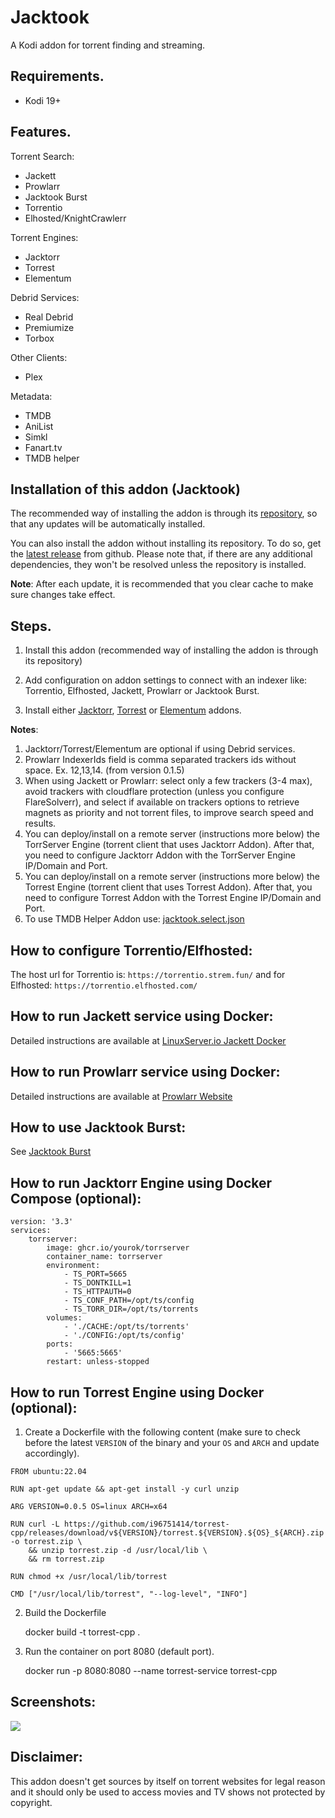 
# Jacktook

A Kodi addon for torrent finding and streaming. 

## Requirements.

- Kodi 19+

## Features.

Torrent Search:
- Jackett 
- Prowlarr 
- Jacktook Burst
- Torrentio 
- Elhosted/KnightCrawlerr 

Torrent Engines:
- Jacktorr
- Torrest
- Elementum

Debrid Services:
- Real Debrid 
- Premiumize 
- Torbox

Other Clients:
- Plex

Metadata:
- TMDB  
- AniList 
- Simkl
- Fanart.tv
- TMDB helper


## Installation of this addon (Jacktook)

The recommended way of installing the addon is through its [repository](https://github.com/Sam-Max/repository.jacktook), so that any updates will be automatically installed.

You can also install the addon without installing its repository. To do so, get the [latest release](https://github.com/Sam-Max/plugin.video.jacktook/releases/download/v0.1.4/plugin.video.jacktook-0.2.8.zip) from github. Please note that, if there are any additional dependencies, they won't be resolved unless the repository is installed.

**Note**: After each update, it is recommended that you clear cache to make sure changes take effect.

## Steps.

1. Install this addon (recommended way of installing the addon is through its repository)

2. Add configuration on addon settings to connect with an indexer like: Torrentio, Elfhosted, Jackett, Prowlarr or Jacktook Burst.

3. Install either [Jacktorr](https://github.com/Sam-Max/plugin.video.jacktorr), [Torrest](https://github.com/i96751414/plugin.video.torrest) or [Elementum](https://elementumorg.github.io/) addons.


**Notes**:
1. Jacktorr/Torrest/Elementum are optional if using Debrid services.
2. Prowlarr IndexerIds field is comma separated trackers ids without space. Ex. 12,13,14. (from version 0.1.5)
3. When using Jackett or Prowlarr: select only a few trackers (3-4 max), avoid trackers with cloudflare protection (unless you configure FlareSolverr), and select if available on trackers options to retrieve magnets as priority and not torrent files, to improve search speed and results.
4. You can deploy/install on a remote server (instructions more below) the TorrServer Engine (torrent client that uses Jacktorr Addon). After that, you need to configure Jacktorr Addon with the TorrServer Engine IP/Domain and Port.
5. You can deploy/install on a remote server (instructions more below) the Torrest Engine (torrent client that uses Torrest Addon). After that, you need to configure Torrest Addon with the Torrest Engine IP/Domain and Port.
5. To use TMDB Helper Addon use: [jacktook.select.json](https://raw.githubusercontent.com/Sam-Max/plugin.video.jacktook/master/jacktook.select.json)


## How to configure Torrentio/Elfhosted:
The host url for Torrentio is: `https://torrentio.strem.fun/` and for Elfhosted: `https://torrentio.elfhosted.com/`

## How to run Jackett service using Docker:

Detailed instructions are available at [LinuxServer.io Jackett Docker](https://hub.docker.com/r/linuxserver/jackett/) 

## How to run Prowlarr service using Docker:

Detailed instructions are available at [Prowlarr Website](https://prowlarr.com/#downloads-v3-docker) 

## How to use Jacktook Burst:

See [Jacktook Burst](https://github.com/Sam-Max/script.jacktook.burst) 


## How to run Jacktorr Engine using Docker Compose (optional):

```
version: '3.3'
services:
    torrserver:
        image: ghcr.io/yourok/torrserver
        container_name: torrserver
        environment:
            - TS_PORT=5665
            - TS_DONTKILL=1
            - TS_HTTPAUTH=0
            - TS_CONF_PATH=/opt/ts/config
            - TS_TORR_DIR=/opt/ts/torrents
        volumes:
            - './CACHE:/opt/ts/torrents'
            - './CONFIG:/opt/ts/config'
        ports:
            - '5665:5665'
        restart: unless-stopped
```


## How to run Torrest Engine using Docker (optional):

1. Create a Dockerfile with the following content (make sure to check before the latest `VERSION` of the binary and your `OS` and `ARCH` and update accordingly).

```
FROM ubuntu:22.04

RUN apt-get update && apt-get install -y curl unzip

ARG VERSION=0.0.5 OS=linux ARCH=x64

RUN curl -L https://github.com/i96751414/torrest-cpp/releases/download/v${VERSION}/torrest.${VERSION}.${OS}_${ARCH}.zip -o torrest.zip \
    && unzip torrest.zip -d /usr/local/lib \
    && rm torrest.zip

RUN chmod +x /usr/local/lib/torrest

CMD ["/usr/local/lib/torrest", "--log-level", "INFO"]
```

2. Build the Dockerfile

    docker build -t torrest-cpp .

3. Run the container on port 8080 (default port).
    
    docker run -p 8080:8080 --name torrest-service torrest-cpp

## Screenshots:

![](https://raw.githubusercontent.com/Sam-Max/plugin.video.jacktook/master/resources/screenshots/settings.png)


## Disclaimer:

This addon doesn't get sources by itself on torrent websites for legal reason and it should only be used to access movies and TV shows not protected by copyright.
